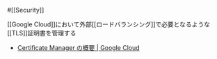 #[[Security]]

[[Google Cloud]]において外部[[ロードバランシング]]で必要となるような[[TLS]]証明書を管理する

- [Certificate Manager の概要  |  Google Cloud](https://cloud.google.com/certificate-manager/docs/overview?hl=ja)